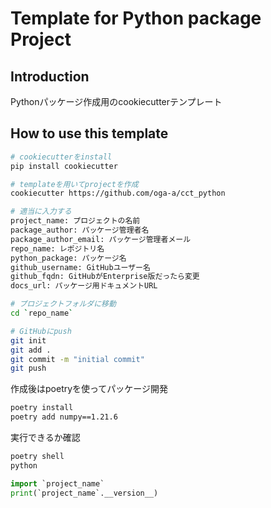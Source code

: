 # Template for Python package Project

## Introduction

Pythonパッケージ作成用のcookiecutterテンプレート

## How to use this template

```bash
# cookiecutterをinstall
pip install cookiecutter

# templateを用いてprojectを作成
cookiecutter https://github.com/oga-a/cct_python

# 適当に入力する
project_name: プロジェクトの名前
package_author: パッケージ管理者名
package_author_email: パッケージ管理者メール
repo_name: レポジトリ名
python_package: パッケージ名
github_username: GitHubユーザー名
github_fqdn: GitHubがEnterprise版だったら変更
docs_url: パッケージ用ドキュメントURL

# プロジェクトフォルダに移動
cd `repo_name`

# GitHubにpush
git init
git add .
git commit -m "initial commit"
git push
```

作成後はpoetryを使ってパッケージ開発

```bash
poetry install
poetry add numpy==1.21.6
```

実行できるか確認

```bash
poetry shell
python
```

```python
import `project_name`
print(`project_name`.__version__)
```
